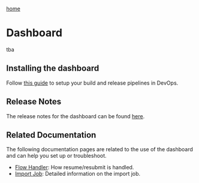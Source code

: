 [home](../README.md)

# Dashboard

tba

## Installing the dashboard

Follow [this guide](installation/dashboard-installation.md) to setup your build and release pipelines in DevOps.

## Release Notes

The release notes for the dashboard can be found [here](support/releasenotes.md).

## Related Documentation

The following documentation pages are related to the use of the dashboard and can help you set up or troubleshoot.

* [Flow Handler](flowhandler.md): How resume/resubmit is handled.
* [Import Job](importjob.md): Detailed information on the import job.
